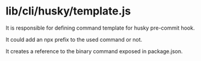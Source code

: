 # lib/cli/husky/template.js

It is responsible for defining command template for husky pre-commit hook.

It could add an npx prefix to the used command or not.

It creates a reference to the binary command exposed in package.json.
